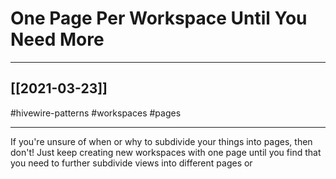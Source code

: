 # One Page Per Workspace Until You Need More
---

## [[2021-03-23]]
#hivewire-patterns #workspaces #pages

---

If you're unsure of when or why to subdivide your things into pages, then don't! Just keep creating new workspaces with one page until you find that you need to further subdivide views into different pages or  